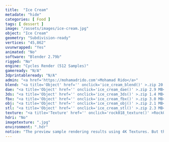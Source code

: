 ```yaml
---
title:  "Ice Cream"
metadate: "hide"
categories: [ Food ]
tags: [ dessert ]
image: "/assets/images/ice-cream.jpg"
object: "Ice Cream"
geometry: "Subdivision-ready"
vertices: "45,862"
uvunwrapped: "Yes"
animated: "No"
software: "Blender 2.79b"
rigged: "No"
engine: "Cycles Render (512 Samples)"
gameready: "N/A"
3dprintableready: "N/A"
admin: "<a href='https://mohamadrido.com'>Mohamad Rido</a>"
blend: "<a title='Object' href='' onclick='ice_cream_blend()' >.zip 20.7 MB</a>"
dae: "<a title='Object' href='' onclick='ice_cream_dae()' >.zip 2.9 MB</a>"
3ds: "<a title='Object' href='' onclick='ice_cream_3ds()' >.zip 1.4 MB</a>"
fbx: "<a title='Object' href='' onclick='ice_cream_fbx()' >.zip 3.0 MB</a>"
obj: "<a title='Object' href='' onclick='ice_cream_obj()' >.zip 2.1 MB</a>"
stl: "<a title='Object' href='' onclick='ice_cream_stl()' >.zip 2.3 MB</a>"
texture: "<a title='Texture' href='' onclick='rock018_texture()' >Rock018</a>, <a title='Texture' href='' onclick='rock029_texture()' >Rock029</a>, <a title='Texture' href='' onclick='plaster001_texture()' >Plaster001</a>, <a title='Texture' href='' onclick='plastic004_texture()' >Plastic004</a>"
hdri: "No"
imagetexture: ".jpg"
environment: ".hdr"
notice: "The preview sample rendering results using 4K Textures. But the .blend file format available for download uses 1K as the sample to reduce the file size when you download it."
---
```

